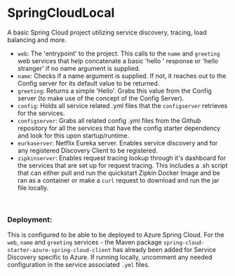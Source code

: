 # SpringCloudLocal

A basic Spring Cloud project utilizing service discovery, tracing, load balancing and more.
<br>

- `web`: The 'entrypoint' to the project. This calls to the `name` and `greeting` web services that help concatenate a basic 'hello <name>' response or 'hello stranger' if no name argument is supplied.
- `name`: Checks if a name argument is supplied. If not, it reaches out to the Config server for its default value to be returned.
- `greeting`: Returns a simple 'Hello'. Grabs this value from the Config server (to make use of the concept of the Config Server).
- `config`: Holds all service related .yml files that the `configserver` retrieves for the services.
- `configserver`: Grabs all related config .yml files from the Github repository for all the services that have the config starter dependency and look for this upon startup/runtime.
- `eurkaserver`: Netflix Eureka server. Enables service discovery and for any registered Discovery Client to be registered.
- `zipkinserver`: Enables request tracing lookup through it's dashboard for the services that are set up for request tracing. This includes a .sh script that can either pull and run the quickstart Zipkin Docker Image and be ran as a container or make a `curl` request to download and run the jar file locally.
  
 <br>
  
### Deployment: 
  This is configured to be able to be deployed to Azure Spring Cloud. For the `web`, `name` and `greeting` services - the Maven package `spring-cloud-starter-azure-spring-cloud-client` has already been added for Service Discovery specific to Azure. If running locally, uncomment any needed configuration in the service associated `.yml` files.
